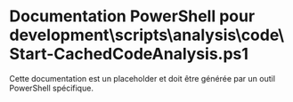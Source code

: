 # Documentation PowerShell pour development\scripts\analysis\code\Start-CachedCodeAnalysis.ps1

Cette documentation est un placeholder et doit être générée par un outil PowerShell spécifique.
